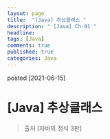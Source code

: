 ```yaml
---
layout: page
title:  "[Java] 추상클래스 "
description: " [Java] Ch-01 "
headline: 
tags: [Java]
comments: true
published: true
categories: Java
---
```

posted [2021-06-15] 

# [Java] 추상클래스
> 출처 [자바의 정석 3판] 

